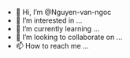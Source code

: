 - 👋 Hi, I’m @Nguyen-van-ngoc
- 👀 I’m interested in ...
- 🌱 I’m currently learning ...
- 💞️ I’m looking to collaborate on ...
- 📫 How to reach me ...

<!---
Nguyen-van-ngoc/Nguyen-van-ngoc is a ✨ special ✨ repository because its `README.md` (this file) appears on your GitHub profile.
You can click the Preview link to take a look at your changes.
--->
